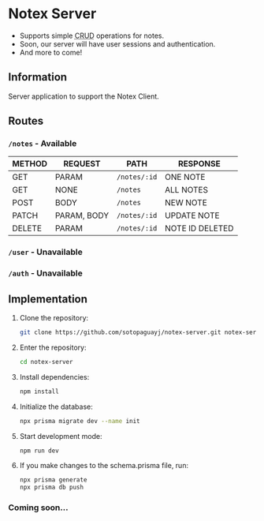 # Notex Server

- Supports simple <abbr title="Create, Read, Update & Delete">CRUD</abbr> operations for notes.
- Soon, our server will have user sessions and authentication.
- And more to come!

## Information

Server application to support the Notex Client.

## Routes

### `/notes` - Available

| METHOD | REQUEST     | PATH         | RESPONSE        |
| ------ | ----------- | ------------ | --------------- |
| GET    | PARAM       | `/notes/:id` | ONE NOTE        |
| GET    | NONE        | `/notes`     | ALL NOTES       |
| POST   | BODY        | `/notes`     | NEW NOTE        |
| PATCH  | PARAM, BODY | `/notes/:id` | UPDATE NOTE     |
| DELETE | PARAM       | `/notes/:id` | NOTE ID DELETED |

### `/user` - Unavailable

### `/auth` - Unavailable

## Implementation

1. Clone the repository:
   ```bash
   git clone https://github.com/sotopaguayj/notex-server.git notex-server
   ```
2. Enter the repository:
   ```bash
   cd notex-server
   ```
3. Install dependencies:
   ```bash
   npm install
   ```
4. Initialize the database:
   ```bash
   npx prisma migrate dev --name init
   ```
5. Start development mode:
   ```bash
   npm run dev
   ```
6. If you make changes to the schema.prisma file, run:
   ```bash
   npx prisma generate
   npx prisma db push
   ```

### Coming soon...

